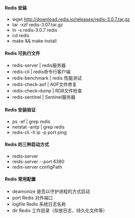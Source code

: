 #### Redis 安装

- wget http://download.redis.io/releases/redis-3.0.7.tar.gz
- tar -xzf redis-3.07.tar.gz
- In -s redis-3.0.7 redis
- cd redis
- make && make install

#### Redis 可执行文件

- redis-server  | redis服务器 
- redis-cli | redis命令行客户端
- redis-benchmark  | redis 性能测试
- redis-check-aof | AOF文件修复
- redis-check-dump | RDB文件检查
- redis-sentinel | Sentinel服务器

#### Redis 安装验证

- ps -ef | grep redis
- netstat -antp | grep redis
- redis-cli -h ip -p port ping

#### Redis 的三种启动方式

- redis-server
- reids-server --port 6380
- redis-server configPath

#### Redis 常用配置

- deamonize  是否以守护进程的方式启动
- port Redis 对外端口
- logfile Redis 系统日志名称
- dir  Redis 工作目录（存放日志，持久化文件等）
